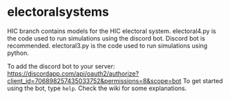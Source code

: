 # electoralsystems

HIC branch contains models for the HIC electoral system.
electoral4.py is the code used to run simulations using the discord bot. Discord bot is recommended.
electoral3.py is the code used to run simulations using python.

To add the discord bot to your server:
https://discordapp.com/api/oauth2/authorize?client_id=706898257435033752&permissions=8&scope=bot
To get started using the bot, type `help`. 
Check the wiki for some explanations. 

